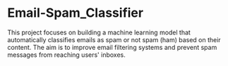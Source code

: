 # Email-Spam_Classifier
This project focuses on building a machine learning model that automatically classifies emails as spam or not spam (ham) based on their content. The aim is to improve email filtering systems and prevent spam messages from reaching users' inboxes.
